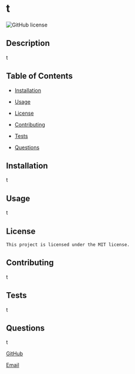 # t
  ![GitHub license](https://img.shields.io/badge/license-MIT-blue.svg)

  ## Description 
  t

  ## Table of Contents
  * [Installation](#installation)

  * [Usage](#usage)

  * [License](#license)

  * [Contributing](#contribute)

  * [Tests](#test)

  * [Questions](#questions)

  ## Installation
  t

  ## Usage
  t

  ## License 
    This project is licensed under the MIT license.

  ## Contributing
  t

  ## Tests
  t

  ## Questions
  t

  [GitHub](t)

  [Email](t)

